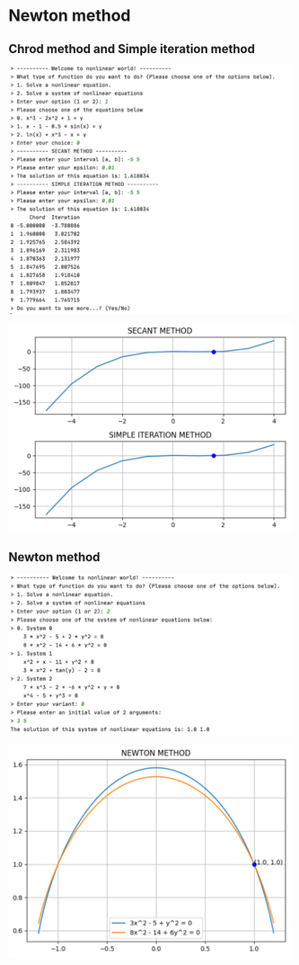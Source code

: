 # Newton method 

## Chrod method and Simple iteration method

![Screenshot](examples/chrod_and_iter_example.png)

![Screenshot](examples/graph.png)

## Newton method 

![Screenshot](examples/newton_example.png)

![Screenshot](examples/newton_graph.png)
